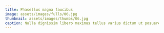 ```yaml
---
title: Phasellus magna faucibus
image: assets/images/fulls/06.jpg
thumbnail: assets/images/thumbs/06.jpg
caption: Nulla dignissim libero maximus tellus varius dictum ut posuere magna.
---
```

